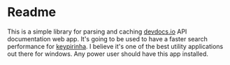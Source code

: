 # Readme

This is a simple library for parsing and caching [devdocs.io](https://devdocs.io)
API documentation web app. It's going to be used to have a faster search performance
for [keypirinha](https://keypirinha.com/). I believe it's one of the best utility
applications out there for windows. Any power user should have this app installed.
